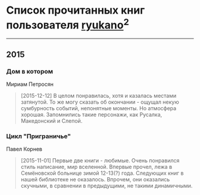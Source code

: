 # Список прочитанных книг пользователя [ryukano](https://plus.google.com/110848085503132807848)<sup>2</sup>
---

## 2015

### Дом в котором
Мириам Петросян
> [2015-12-12] В целом понравилась, хотя и казалась местами затянутой. То же могу сказать об окончании - ощущал некую сумбурность событий, непонятные моменты. Но атмосфера хорошая. Запомнились такие персонажи, как Русалка, Македонский и Слепой.


### Цикл "Приграничье"
Павел Корнев
> [2015-11-01] Первые две книги - любимые. Очень понравился стиль написание, мир вселенной. Впервые прочел, лежа в Семёновской больнице зимой 12-13(?) года. Следующих книг в нашей библиотеке не оказалось. Впрочем, они оказались скучными, в сравнении в предыдущими, не такими динамичными.



